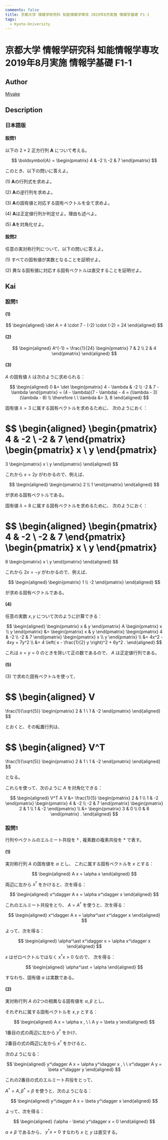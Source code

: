 ```yaml
---
comments: false
title: 京都大学 情報学研究科 知能情報学専攻 2019年8月実施 情報学基礎 F1-1
tags:
  - Kyoto-University
---
```

# 京都大学 情報学研究科 知能情報学専攻 2019年8月実施 情報学基礎 F1-1

## **Author**
[Miyake](https://miyake.github.io/)

## **Description**
### 日本語版
#### 設問1
以下の $2 \times 2$ 正方行列 $\boldsymbol{A}$ について考える。

$$
\boldsymbol{A} = 
    \begin{pmatrix}
    4 & -2 \\
    -2 & 7
    \end{pmatrix}
$$

このとき、以下の問いに答えよ。

(1) $\boldsymbol{A}$の行列式を求めよ。

(2) $\boldsymbol{A}$の逆行列を求めよ。

(3) $\boldsymbol{A}$の固有値と対応する固有ベクトルを全て求めよ。

(4) $\boldsymbol{A}$は正定値行列か判定せよ。理由も述べよ。

(5) $\boldsymbol{A}$を対角化せよ。

#### 設問2
任意の実対称行列について、以下の問いに答えよ。

(1) すべての固有値が実数となることを証明せよ。

(2) 異なる固有値に対応する固有ベクトルは直交することを証明せよ。

## **Kai**
### 設問1
#### (1)

$$
\begin{aligned}
\det A
= 4 \cdot 7 - (-2) \cdot (-2)
= 24
\end{aligned}
$$

#### (2)

$$
\begin{aligned}
A^{-1}
= \frac{1}{24}
\begin{pmatrix}
7 & 2 \\ 2 & 4
\end{pmatrix}
\end{aligned}
$$

#### (3)
$A$ の固有値 $\lambda$ は次のように求められる：

$$
\begin{aligned}
0
&=
\det
\begin{pmatrix}
4 - \lambda & -2 \\ -2 & 7 - \lambda
\end{pmatrix}
= (4 - \lambda)(7 - \lambda) - 4
= (\lambda - 3)(\lambda - 8)
\\
\therefore \ \ 
\lambda &= 3, 8
\end{aligned}
$$

固有値 $\lambda = 3$ に属する固有ベクトルを求めるために、
次のようにおく：

$$
\begin{aligned}
\begin{pmatrix} 4 & -2 \\ -2 & 7 \end{pmatrix}
\begin{pmatrix} x \\ y \end{pmatrix}
=
3
\begin{pmatrix} x \\ y \end{pmatrix}
\end{aligned}
$$

これから $x=2y$ がわかるので、例えば、

$$
\begin{aligned}
\begin{pmatrix} 2 \\ 1 \end{pmatrix}
\end{aligned}
$$

が求める固有ベクトルである。

固有値 $\lambda = 8$ に属する固有ベクトルを求めるために、
次のようにおく：

$$
\begin{aligned}
\begin{pmatrix} 4 & -2 \\ -2 & 7 \end{pmatrix}
\begin{pmatrix} x \\ y \end{pmatrix}
=
8
\begin{pmatrix} x \\ y \end{pmatrix}
\end{aligned}
$$

これから $2x=-y$ がわかるので、例えば、

$$
\begin{aligned}
\begin{pmatrix} 1 \\ -2 \end{pmatrix}
\end{aligned}
$$

が求める固有ベクトルである。

#### (4)
任意の実数 $x,y$ について次のように計算できる：

$$
\begin{aligned}
\begin{pmatrix} x & y \end{pmatrix}
A
\begin{pmatrix} x \\ y \end{pmatrix}
&=
\begin{pmatrix} x & y \end{pmatrix}
\begin{pmatrix} 4 & -2 \\ -2 & 7 \end{pmatrix}
\begin{pmatrix} x \\ y \end{pmatrix}
\\
&=
4x^2 - 4xy + 7y^2
\\
&=
4 \left( x - \frac{1}{2} y \right)^2 + 6y^2
.
\end{aligned}
$$

これは $x=y=0$ のときを除いて正の数であるので、
$A$ は正定値行列である。

#### (5)
(3) で求めた固有ベクトルを使って、

$$
\begin{aligned}
V
=
\frac{1}{\sqrt{5}}
\begin{pmatrix} 2 & 1 \\ 1 & -2 \end{pmatrix}
\end{aligned}
$$

とおくと、その転置行列は、

$$
\begin{aligned}
V^T
=
\frac{1}{\sqrt{5}}
\begin{pmatrix} 2 & 1 \\ 1 & -2 \end{pmatrix}
\end{aligned}
$$

となる。

これらを使って、次のように $A$ を対角化できる：

$$
\begin{aligned}
V^T A V
&=
\frac{1}{5}
\begin{pmatrix} 2 & 1 \\ 1 & -2 \end{pmatrix}
\begin{pmatrix} 4 & -2 \\ -2 & 7 \end{pmatrix}
\begin{pmatrix} 2 & 1 \\ 1 & -2 \end{pmatrix}
\\
&=
\begin{pmatrix} 3 & 0 \\ 0 & 8 \end{pmatrix}
.
\end{aligned}
$$

### 設問1
行列やベクトルのエルミート共役を $\dagger$ ,
複素数の複素共役を $\ast$ で表す。

#### (1)
実対称行列 $A$ の固有値を $\alpha$ とし、
これに属する固有ベクトルを $x$ とする：

$$
\begin{aligned}
A x = \alpha x
\end{aligned}
$$

両辺に左から $x^\dagger$ をかけると、次を得る：

$$
\begin{aligned}
x^\dagger A x = \alpha x^\dagger x
\end{aligned}
$$

これのエルミート共役をとり、 $A = A^\dagger$ を使うと、次を得る：

$$
\begin{aligned}
x^\dagger A x = \alpha^\ast x^\dagger x
\end{aligned}
$$

よって、次を得る：

$$
\begin{aligned}
\alpha^\ast x^\dagger x = \alpha x^\dagger x
\end{aligned}
$$

$x$ はゼロベクトルではなく $x^\dagger x \gt 0$ なので、
次を得る：

$$
\begin{aligned}
\alpha^\ast = \alpha
\end{aligned}
$$

すなわち、固有値 $\alpha$ は実数である。

#### (2)
実対称行列 $A$ の2つの相異なる固有値を $\alpha, \beta$ とし、

それぞれに属する固有ベクトルを $x, y$ とする：

$$
\begin{aligned}
A x = \alpha x
, \ \ 
A y = \beta y
\end{aligned}
$$

1番目の式の両辺に左から $y^\dagger$ をかけ、

2番目の式の両辺に左から $x^\dagger$ をかけると、

次のようになる：

$$
\begin{aligned}
y^\dagger A x = \alpha y^\dagger x
, \ \ 
x^\dagger A y = \beta x^\dagger y
\end{aligned}
$$

これの2番目の式のエルミート共役をとって、

$A^\dagger = A, \beta^\ast = \beta$ を使うと、次のようになる：

$$
\begin{aligned}
y^\dagger A x = \beta y^\dagger x
\end{aligned}
$$

よって、次を得る：

$$
\begin{aligned}
(\alpha - \beta) y^\dagger x = 0
\end{aligned}
$$

$\alpha \ne \beta$ であるから、 $y^\dagger x = 0$
すなわち $x$ と $y$ は直交する。